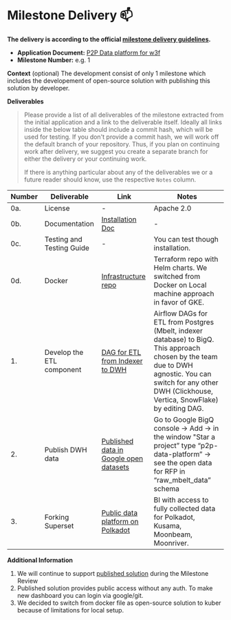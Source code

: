 # Milestone Delivery :mailbox:

**The delivery is according to the official [milestone delivery guidelines](https://github.com/w3f/Grants-Program/blob/master/docs/Support%20Docs/milestone-deliverables-guidelines.md).**  

* **Application Document:** [P2P Data platform for w3f](https://github.com/w3f/Grants-Program/blob/master/applications/data_platform_with_deep_indexed_data_and_staking_reports.md)
* **Milestone Number:** e.g. 1

**Context** (optional)
The development consist of only 1 milestone which includes the developement of open-source solution with publishing this solution by developer.

**Deliverables**
> Please provide a list of all deliverables of the milestone extracted from the initial application and a link to the deliverable itself. Ideally all links inside the below table should include a commit hash, which will be used for testing. If you don't provide a commit hash, we will work off the default branch of your repository. Thus, if you plan on continuing work after delivery, we suggest you create a separate branch for either the delivery or your continuing work. 
> 
> If there is anything particular about any of the deliverables we or a future reader should know, use the respective `Notes` column.

| Number | Deliverable | Link | Notes |
| ------------- | ------------- | ------------- |------------- |
| 0a. | License | - | Apache 2.0 |
| 0b. | Documentation | [Installation Doc](https://github.com/p2p-org/polkadot-grant#installation) | - |
| 0c. | Testing and Testing Guide | -| You can test though installation. |
| 0d. | Docker | [Infrastructure repo](https://github.com/p2p-org/polkadot-grant)| Terraform repo with Helm charts. We switched from Docker on Local machine approach in favor of GKE. |
| 1. | Develop the ETL component |[DAG for ETL from Indexer to DWH](https://github.com/p2p-org/polkadot-grant-dags)| Airflow DAGs for ETL from Postgres (Mbelt, indexer database) to BigQ. This approach chosen by the team due to DWH agnostic. You can switch for any other DWH (Clickhouse, Vertica, SnowFlake) by editing DAG.| 
| 2. | Publish DWH data |[Published data in Google open datasets](console.cloud.google.com)| Go to Google BigQ console → Add → in the window "Star a project” type “p2p-data-platform” → see the open data for RFP in “raw_mbelt_data” schema| 
| 3. | Forking Superset |[Public data platform on Polkadot](https://polkadot-rfp-superset.tool.p2p.org/superset/welcome/)| BI with access to fully collected data for Polkadot, Kusama, Moonbeam, Moonriver.| 


**Additional Information**
1) We will continue to support [published solution](https://polkadot-rfp-superset.tool.p2p.org/superset/welcome/) during the Milestone Review
2) Published solution provides public access without any auth. To make new dashboard you can login via google/git.
3) We decided to switch from docker file as open-source solution to kuber because of limitations for local setup.
